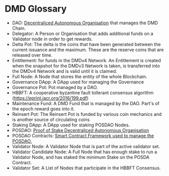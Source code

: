 

# DMD Glossary

- DAO: [Decentraliced Autonomous Organisation](https://en.wikipedia.org/wiki/Decentralized_autonomous_organization) that manages the DMD Chain.
- Delegator: A Person or Organisation that adds additional funds on a Validator node in order to get rewards.
- Delta Pot: The delta is the coins that have been generated between the current issuance and the maximum. These are the reserve coins that are released over time.
- Entitlement: for funds in the DMDv4 Network. An Entitlement is created when the snapshot for the DMDv3 Network is taken, is transferred into the DMDv4 Network and is valid until it is claimed.
- Full Node: A Node that stores the entity of the whole Blockchain.
- Governance DApp: A DApp used for managing the Governance
- Governance Pot: Pot managed by a DAO. 
- HBBFT: A cooperative byzantine fault tollerant consensus algorithm (https://eprint.iacr.org/2016/199.pdf)
- Maintenance Fund: A DMD Fund that is managed by the DAO. Part's of the epoch reward goes into it.
- Reinsert Pot: The Reinsert Pot is funded by various coin mechanics and is another source of circulating coins
- Staking DApp: A DApp used for staking POSDAO Nodes.
- POSDAO: [Proof of Stake Decentraliced Autonomous Organisation](https://forum.poa.network/t/posdao-white-paper/2208)
- POSDAO Contracts: [Smart Contract Framework used to manage the POSDAO.](https://github.com/poanetwork/posdao-contracts)
- Validator Node: A Validator Node that is part of the active validator set.
- Validator Candidate Node: A Full Node that has enough stake to run a Validator Node, and has staked the minimum Stake on the POSDA Contract. 
- Validator Set: A List of Nodes that participate in the HBBFT Consensus.

